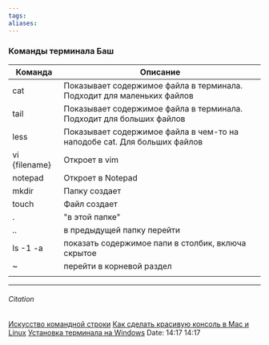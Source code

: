 ```yaml
---
tags: 
aliases: 
---
```

### Команды терминала Баш
| Команда       | Описание                                                                 |
| ------------- | ------------------------------------------------------------------------ |
| cat           | Показывает содержимое файла в терминала. Подходит для маленьких файлов   |
| tail          | Показывает содержимое файла в терминала. Подходит для больших файлов     |
| less          | Показывает содержимое файла в чем-то на наподобе cat. Для больших файлов |
| vi {filename} | Откроет в vim                                                            |
| notepad       | Откроет в Notepad                                                        |
| mkdir         | Папку создает                                                            |
| touch         | Файл создает                                                             |
| .             | "в этой папке"                                                           |
| ..            | в предыдущей папку перейти                                               |
| ls -1 -a      | показать содержимое папи в столбик, включа скрытое                      |
| ~             | перейти в корневой раздел                                                |
|               |                                                                          |

 
---
###### Citation
[Искусство командной строки](https://github.com/jlevy/the-art-of-command-line/blob/master/README-ru.md)
[Как сделать красивую консоль в Mac и Linux](https://htmlacademy.ru/blog/boost/tools/how-to-make-a-beautiful-console-for-mac-and-linux)
[Установка терминала на Windows](https://htmlacademy.ru/blog/boost/tools/installing-the-console-on-windows)
Date: 14:17 14:17
